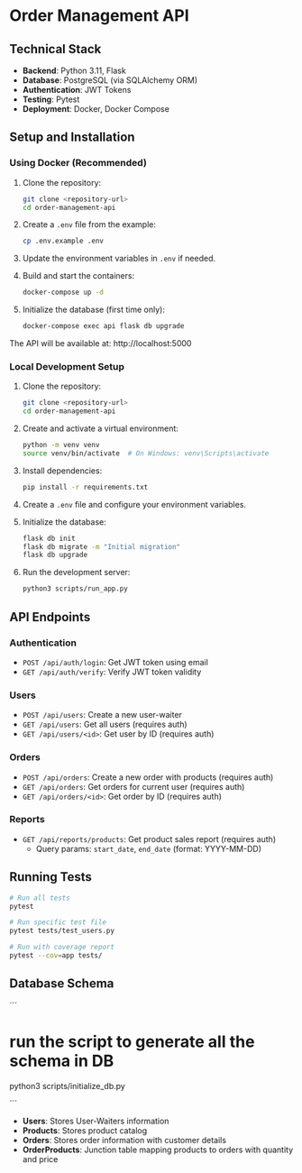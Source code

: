 # Order Management API


## Technical Stack

* **Backend**: Python 3.11, Flask
* **Database**: PostgreSQL (via SQLAlchemy ORM)
* **Authentication**: JWT Tokens
* **Testing**: Pytest
* **Deployment**: Docker, Docker Compose


## Setup and Installation

### Using Docker (Recommended)

1. Clone the repository:
   ```bash
   git clone <repository-url>
   cd order-management-api
   ```

2. Create a `.env` file from the example:
   ```bash
   cp .env.example .env
   ```

3. Update the environment variables in `.env` if needed.

4. Build and start the containers:
   ```bash
   docker-compose up -d
   ```

5. Initialize the database (first time only):
   ```bash
   docker-compose exec api flask db upgrade
   ```

The API will be available at: http://localhost:5000

### Local Development Setup

1. Clone the repository:
   ```bash
   git clone <repository-url>
   cd order-management-api
   ```

2. Create and activate a virtual environment:
   ```bash
   python -m venv venv
   source venv/bin/activate  # On Windows: venv\Scripts\activate
   ```

3. Install dependencies:
   ```bash
   pip install -r requirements.txt
   ```

4. Create a `.env` file and configure your environment variables.

5. Initialize the database:
   ```bash
   flask db init
   flask db migrate -m "Initial migration"
   flask db upgrade
   ```

6. Run the development server:
   ```bash
   python3 scripts/run_app.py
   ```

## API Endpoints

### Authentication
- `POST /api/auth/login`: Get JWT token using email
- `GET /api/auth/verify`: Verify JWT token validity

### Users
- `POST /api/users`: Create a new user-waiter
- `GET /api/users`: Get all users (requires auth)
- `GET /api/users/<id>`: Get user by ID (requires auth)

### Orders
- `POST /api/orders`: Create a new order with products (requires auth)
- `GET /api/orders`: Get orders for current user (requires auth)
- `GET /api/orders/<id>`: Get order by ID (requires auth)

### Reports
- `GET /api/reports/products`: Get product sales report (requires auth)
  - Query params: `start_date`, `end_date` (format: YYYY-MM-DD)

## Running Tests

```bash
# Run all tests
pytest

# Run specific test file
pytest tests/test_users.py

# Run with coverage report
pytest --cov=app tests/
```

## Database Schema

´´´ 
# run the script to generate all the schema in DB 
python3 scripts/initialize_db.py

´´´

- **Users**: Stores User-Waiters information
- **Products**: Stores product catalog
- **Orders**: Stores order information with customer details
- **OrderProducts**: Junction table mapping products to orders with quantity and price